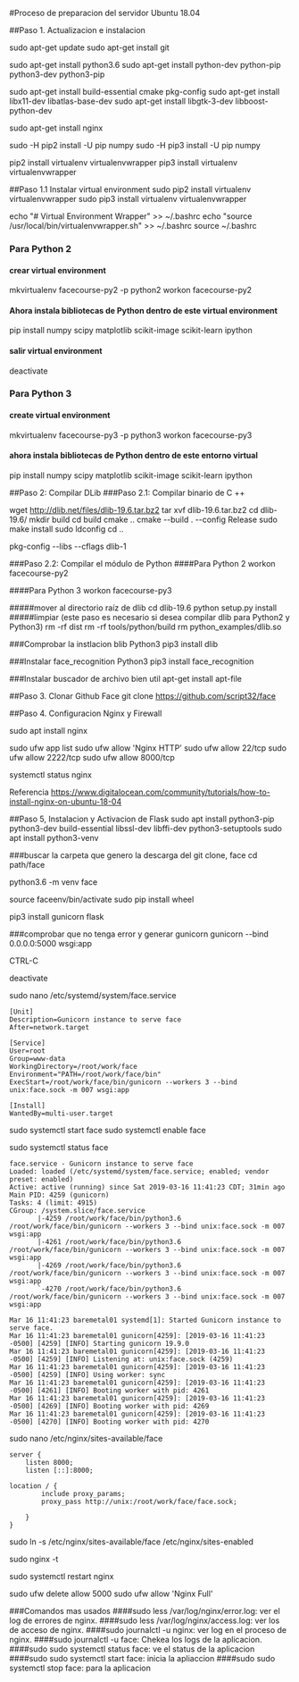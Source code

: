 #Proceso de preparacion del servidor Ubuntu 18.04

##Paso 1. Actualizacion e instalacion

sudo apt-get update
sudo apt-get install git

sudo apt-get install python3.6
sudo apt-get install python-dev python-pip python3-dev python3-pip

sudo apt-get install build-essential cmake pkg-config
sudo apt-get install libx11-dev libatlas-base-dev
sudo apt-get install libgtk-3-dev libboost-python-dev

sudo apt-get install nginx

sudo -H pip2 install -U pip numpy
sudo -H pip3 install -U pip numpy

pip2 install virtualenv virtualenvwrapper
pip3 install virtualenv virtualenvwrapper

##Paso 1.1 Instalar virtual environment
sudo pip2 install virtualenv virtualenvwrapper
sudo pip3 install virtualenv virtualenvwrapper

echo "# Virtual Environment Wrapper" >> ~/.bashrc
echo "source /usr/local/bin/virtualenvwrapper.sh" >> ~/.bashrc
source ~/.bashrc

### Para Python 2

#### crear virtual environment
mkvirtualenv facecourse-py2 -p python2
workon facecourse-py2
  
#### Ahora instala bibliotecas de Python dentro de este virtual environment
pip install numpy scipy matplotlib scikit-image scikit-learn ipython
  
#### salir virtual environment
deactivate
  
### Para Python 3
#### create virtual environment
mkvirtualenv facecourse-py3 -p python3
workon facecourse-py3

#### ahora instala bibliotecas de Python dentro de este entorno virtual
pip install numpy scipy matplotlib scikit-image scikit-learn ipython

##Paso 2: Compilar DLib
###Paso 2.1: Compilar binario de C ++

wget http://dlib.net/files/dlib-19.6.tar.bz2
tar xvf dlib-19.6.tar.bz2
cd dlib-19.6/
mkdir build
cd build
cmake ..
cmake --build . --config Release
sudo make install
sudo ldconfig
cd ..

pkg-config --libs --cflags dlib-1

###Paso 2.2: Compilar el módulo de Python
####Para Python 2
workon facecourse-py2
 
####Para Python 3
workon facecourse-py3

#####mover al directorio raíz de dlib
cd dlib-19.6
python setup.py install
#####limpiar (este paso es necesario si desea compilar dlib para Python2 y Python3)
rm -rf dist
rm -rf tools/python/build
rm python_examples/dlib.so

###Comprobar la instlacion blib Python3
pip3 install dlib

###Instalar face_recognition Python3
pip3 install face_recognition

###Instalar buscador de archivo bien util
apt-get install apt-file



##Paso 3. Clonar Github Face
git clone https://github.com/script32/face


##Paso 4. Configuracion Nginx y Firewall

sudo apt install nginx

sudo ufw app list
sudo ufw allow 'Nginx HTTP'
sudo ufw allow 22/tcp
sudo ufw allow 2222/tcp
sudo ufw allow 8000/tcp


systemctl status nginx

Referencia
https://www.digitalocean.com/community/tutorials/how-to-install-nginx-on-ubuntu-18-04


##Paso 5, Instalacion y Activacion de Flask
sudo apt install python3-pip python3-dev build-essential libssl-dev libffi-dev python3-setuptools
sudo apt install python3-venv

###buscar la carpeta que genero la descarga del git clone, face
cd path/face

python3.6 -m venv face

source faceenv/bin/activate
sudo pip install wheel

pip3 install gunicorn flask

###comprobar que no tenga error y generar gunicorn
gunicorn --bind 0.0.0.0:5000 wsgi:app

CTRL-C

deactivate

sudo nano /etc/systemd/system/face.service

	[Unit]
	Description=Gunicorn instance to serve face
	After=network.target

	[Service]
	User=root
	Group=www-data
	WorkingDirectory=/root/work/face
	Environment="PATH=/root/work/face/bin"
	ExecStart=/root/work/face/bin/gunicorn --workers 3 --bind unix:face.sock -m 007 wsgi:app

	[Install]
	WantedBy=multi-user.target
	

sudo systemctl start face
sudo systemctl enable face

sudo systemctl status face
	
	face.service - Gunicorn instance to serve face
 	Loaded: loaded (/etc/systemd/system/face.service; enabled; vendor preset: enabled)
   	Active: active (running) since Sat 2019-03-16 11:41:23 CDT; 31min ago
 	Main PID: 4259 (gunicorn)
    Tasks: 4 (limit: 4915)
   	CGroup: /system.slice/face.service
           |-4259 /root/work/face/bin/python3.6 /root/work/face/bin/gunicorn --workers 3 --bind unix:face.sock -m 007 wsgi:app
           |-4261 /root/work/face/bin/python3.6 /root/work/face/bin/gunicorn --workers 3 --bind unix:face.sock -m 007 wsgi:app
           |-4269 /root/work/face/bin/python3.6 /root/work/face/bin/gunicorn --workers 3 --bind unix:face.sock -m 007 wsgi:app
           `-4270 /root/work/face/bin/python3.6 /root/work/face/bin/gunicorn --workers 3 --bind unix:face.sock -m 007 wsgi:app

	Mar 16 11:41:23 baremetal01 systemd[1]: Started Gunicorn instance to serve face.
	Mar 16 11:41:23 baremetal01 gunicorn[4259]: [2019-03-16 11:41:23 -0500] [4259] [INFO] Starting gunicorn 19.9.0
	Mar 16 11:41:23 baremetal01 gunicorn[4259]: [2019-03-16 11:41:23 -0500] [4259] [INFO] Listening at: unix:face.sock (4259)
	Mar 16 11:41:23 baremetal01 gunicorn[4259]: [2019-03-16 11:41:23 -0500] [4259] [INFO] Using worker: sync
	Mar 16 11:41:23 baremetal01 gunicorn[4259]: [2019-03-16 11:41:23 -0500] [4261] [INFO] Booting worker with pid: 4261
	Mar 16 11:41:23 baremetal01 gunicorn[4259]: [2019-03-16 11:41:23 -0500] [4269] [INFO] Booting worker with pid: 4269
	Mar 16 11:41:23 baremetal01 gunicorn[4259]: [2019-03-16 11:41:23 -0500] [4270] [INFO] Booting worker with pid: 4270
	

sudo nano /etc/nginx/sites-available/face
	
	server {
    	listen 8000;
    	listen [::]:8000;

   	location / {
        	include proxy_params;
        	proxy_pass http://unix:/root/work/face/face.sock;

    	}
	}
	

sudo ln -s /etc/nginx/sites-available/face /etc/nginx/sites-enabled

sudo nginx -t

sudo systemctl restart nginx

sudo ufw delete allow 5000
sudo ufw allow 'Nginx Full'

###Comandos mas usados
####sudo less /var/log/nginx/error.log: ver el log de errores de nginx.
####sudo less /var/log/nginx/access.log: ver los de acceso de nginx.
####sudo journalctl -u nginx: ver log en el proceso de nginx.
####sudo journalctl -u face: Chekea los logs de la aplicacion.
####sudo sudo systemctl status face: ve el status de la aplicacion
####sudo sudo systemctl start face: inicia la apliaccion
####sudo sudo systemctl stop face: para la aplicacion


